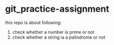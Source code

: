# git_practice-assignment
this repo is about following:
1. check whether a number is prime or not
2.  check whether a string ia a palindrome or not
